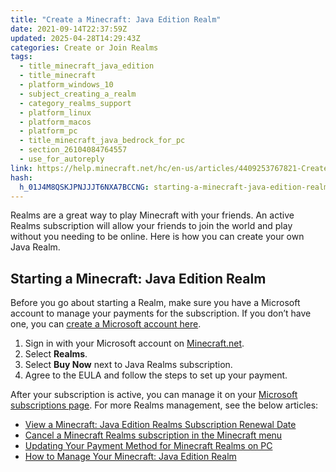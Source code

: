 ```yaml
---
title: "Create a Minecraft: Java Edition Realm"
date: 2021-09-14T22:37:59Z
updated: 2025-04-28T14:29:43Z
categories: Create or Join Realms
tags:
  - title_minecraft_java_edition
  - title_minecraft
  - platform_windows_10
  - subject_creating_a_realm
  - category_realms_support
  - platform_linux
  - platform_macos
  - platform_pc
  - title_minecraft_java_bedrock_for_pc
  - section_26104084764557
  - use_for_autoreply
link: https://help.minecraft.net/hc/en-us/articles/4409253767821-Create-a-Minecraft-Java-Edition-Realm
hash:
  h_01J4M8QSKJPNJJJT6NXA7BCCNG: starting-a-minecraft-java-edition-realm
---
```


Realms are a great way to play Minecraft with your friends. An active Realms subscription will allow your friends to join the world and play without you needing to be online. Here is how you can create your own Java Realm.

## Starting a Minecraft: Java Edition Realm

Before you go about starting a Realm, make sure you have a Microsoft account to manage your payments for the subscription. If you don’t have one, you can [create a Microsoft account here](https://account.microsoft.com/account/CreateAccount).

1.  Sign in with your Microsoft account on [Minecraft.net](https://www.minecraft.net/en-us/msaprofile).
2.  Select **Realms**.
3.  Select **Buy Now** next to Java Realms subscription.
4.  Agree to the EULA and follow the steps to set up your payment.

After your subscription is active, you can manage it on your [Microsoft subscriptions page](https://account.microsoft.com/services?fref=home.drawers.subscriptions.view-all-subscriptions). For more Realms management, see the below articles:

- [View a Minecraft: Java Edition Realms Subscription Renewal Date](../Manage-Realms-Subscriptions/View-a-Minecraft-Java-Edition-Realms-Subscription-Renewal-Date.md)
- [Cancel a Minecraft Realms subscription in the Minecraft menu](../Cancel-Realms-Subscriptions/Cancel-a-Minecraft-Realms-Subscription-in-the-Minecraft-Menu.md)
- [Updating Your Payment Method for Minecraft Realms on PC](../Manage-Realms-Subscriptions/Updating-Your-Payment-Method-for-Minecraft-Realms-on-PC.md)
- [How to Manage Your Minecraft: Java Edition Realm](../Manage-Realms-Settings-Worlds/Manage-Your-Minecraft-Java-Edition-Realm.md)
